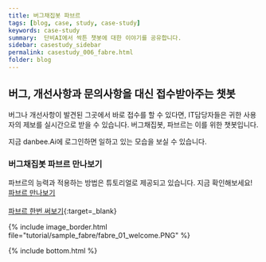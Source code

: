 ```yaml
---
title: 버그채집봇 파브르
tags: [blog, case, study, case-study]
keywords: case-study
summary:  단비AI에서 싹튼 챗봇에 대한 이야기를 공유합니다.
sidebar: casestudy_sidebar
permalink: casestudy_006_fabre.html
folder: blog
---
```



## 버그, 개선사항과 문의사항을 대신 접수받아주는 챗봇
버그나 개선사항이 발견된 그곳에서 바로 접수를 할 수 있다면, IT담당자들은 귀한 사용자의 제보를 실시간으로 받을 수 있습니다.
버그채집봇, 파브르는 이를 위한 챗봇입니다.

지금 danbee.Ai에 로그인하면 일하고 있는 모습을 보실 수 있습니다.

### 버그채집봇 파브르 만나보기
파브르의 능력과 적용하는 방법은 튜토리얼로 제공되고 있습니다.
지금 확인해보세요!
[파브르 만나보기](https://doc.danbee.ai/advanced_bug_hunting_fabre.html) <br/><br/>
[파브르 한번 써보기](https://frogue.danbee.ai/?chatbot_id=4064be4c-a3d1-4663-aa2e-ca9d2d852518){:target=_blank}<br/>

{% include image_border.html file="tutorial/sample_fabre/fabre_01_welcome.PNG" %}



{% include bottom.html %}